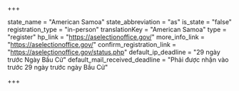 +++

state_name = "American Samoa"
state_abbreviation = "as"
is_state = "false"
registration_type = "in-person"
translationKey = "American Samoa"
type = "register"
hp_link = "https://aselectionoffice.gov/"
more_info_link = "https://aselectionoffice.gov/"
confirm_registration_link = "https://aselectionoffice.gov/status.php"
default_ip_deadline = "29 ngày trước Ngày Bầu Cử"
default_mail_received_deadline = "Phải được nhận vào trước 29 ngày trước ngày Bầu Cử"

+++